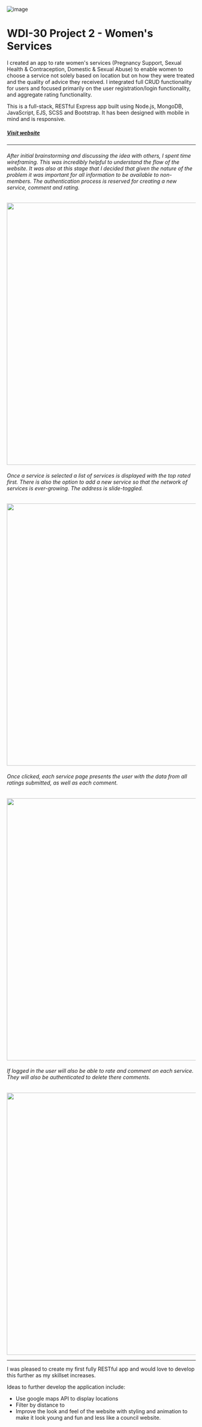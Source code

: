 ![image](https://ga-dash.s3.amazonaws.com/production/assets/logo-9f88ae6c9c3871690e33280fcf557f33.png)

# WDI-30 Project 2 - Women's Services

I created an app to rate women's services (Pregnancy Support, Sexual Health & Contraception, Domestic & Sexual Abuse) to enable women to choose a service not solely based on location but on how they were treated and the quality of advice they received. I integrated full CRUD functionality for users and focused primarily on the user registration/login functionality, and aggregate rating functionality.

This is a full-stack, RESTful Express app built using Node.js, MongoDB, JavaScript, EJS, SCSS and Bootstrap. It has been designed with mobile in mind and is responsive.


##### [Visit website](https:/sdqew/)

---

###### After initial brainstorming and discussing the idea with others, I spent time wireframing. This was incredibly helpful to understand the flow of the website. It was also at this stage that I decided that given the nature of the problem it was important for all information to be available to non-members. The authentication process is reserved for creating a new service, comment and rating.

<img src="https://i.imgur.com/7XtUfQ8.png" width="700">


######  Once a service is selected a list of services is displayed with the top rated first. There is also the option to add a new service so that the network of services is ever-growing. The address is slide-toggled.

<img src="https://i.imgur.com/WbnqMr2.png" width="700">

###### Once clicked, each service page presents the user with the data from all ratings submitted, as well as each comment.

<img src="https://i.imgur.com/YH4BjU5.png" width="700">

###### If logged in the user will also be able to rate and comment on each service. They will also be authenticated to delete there comments.

<img src="https://i.imgur.com/kRDahCB.png" width="700">

---

I was pleased to create my first fully RESTful app and would love to develop this further as my skillset increases.

Ideas to further develop the application include:

- Use google maps API to display locations
- Filter by distance to
- Improve the look and feel of the website with styling and animation to make it look young and fun and less like a council website.
